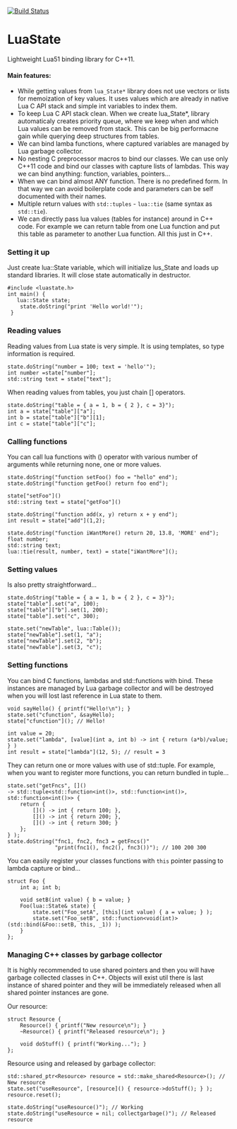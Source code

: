 [![Build Status](https://travis-ci.org/AdUki/LuaState.png)](https://travis-ci.org/AdUki/LuaState)

LuaState
========

Lightweight Lua51 binding library for C++11.

#### Main features:
 * While getting values from `lua_State*` library does not use vectors or lists for memoization of key values. It uses values which are already in native Lua C API stack and simple int variables to index them.
 * To keep Lua C API stack clean. When we create lua_State*, library automaticaly creates priority queue, where we keep when and which Lua values can be removed from stack. This can be big performacne gain while querying deep structures from tables.
 * We can bind lamba functions, where captured variables are managed by Lua garbage collector.
 * No nesting C preprocessor macros to bind our classes. We can use only C++11 code and bind our classes with capture lists of lambdas. This way we can bind anything: function, variables, pointers...
 * When we can bind almost ANY function. There is no predefined form. In that way we can avoid boilerplate code and parameters can be self documented with their names.
 * Multiple return values with `std::tuples` - `lua::tie` (same syntax as `std::tie`).
 * We can directly pass lua values (tables for instance) around in C++ code. For example we can return table from one Lua function and put this table as parameter to another Lua function. All this just in C++.

### Setting it up

Just create lua::State variable, which will initialize lus_State and loads up standard libraries. It will close state automatically in destructor.

~~~~~~~~~~~~~~~{.cpp}
#include <luastate.h>
int main() {
   lua::State state;
	state.doString("print 'Hello world!'");
 }
~~~~~~~~~~~~~~~

### Reading values

Reading values from Lua state is very simple. It is using templates, so type information is required.

~~~~~~~~~~~~~~~{.cpp}
state.doString("number = 100; text = 'hello'");
int number =state["number"];
std::string text = state["text"];
~~~~~~~~~~~~~~~

When reading values from tables, you just chain [] operators.

~~~~~~~~~~~~~~~{.cpp}
state.doString("table = { a = 1, b = { 2 }, c = 3}");
int a = state["table"]["a"];
int b = state["table"]["b"][1];
int c = state["table"]["c"];
~~~~~~~~~~~~~~~

### Calling functions

You can call lua functions with () operator with various number of arguments while returning none, one or more values.

~~~~~~~~~~~~~~~{.cpp}
state.doString("function setFoo() foo = "hello" end");
state.doString("function getFoo() return foo end");

state["setFoo"]()
std::string text = state["getFoo"]()

state.doString("function add(x, y) return x + y end");
int result = state["add"](1,2);

state.doString("function iWantMore() return 20, 13.8, 'MORE' end");
float number;
std::string text;
lua::tie(result, number, text) = state["iWantMore"]();
~~~~~~~~~~~~~~~

### Setting values

Is also pretty straightforward...

~~~~~~~~~~~~~~~{.cpp}
state.doString("table = { a = 1, b = { 2 }, c = 3}");
state["table"].set("a", 100);
state["table"]["b"].set(1, 200);
state["table"].set("c", 300);

state.set("newTable", lua::Table());
state["newTable"].set(1, "a");
state["newTable"].set(2, "b");
state["newTable"].set(3, "c");
~~~~~~~~~~~~~~~

### Setting functions

You can bind C functions, lambdas and std::functions with bind. These instances are managed by Lua garbage collector and will be destroyed when you will lost last reference in Lua state to them.

~~~~~~~~~~~~~~~{.cpp}
void sayHello() { printf("Hello!\n"); }
state.set("cfunction", &sayHello);
state["cfunction"](); // Hello!

int value = 20;
state.set("lambda", [value](int a, int b) -> int { return (a*b)/value; } )
int result = state["lambda"](12, 5); // result = 3
~~~~~~~~~~~~~~~

They can return one or more values with use of std::tuple. For example, when you want to register more functions, you can return bundled in tuple...

~~~~~~~~~~~~~~~{.cpp}
state.set("getFncs", []()
-> std::tuple<std::function<int()>, std::function<int()>, std::function<int()>> {
    return {
    	[]() -> int { return 100; },
		[]() -> int { return 200; },
		[]() -> int { return 300; }
	};
} );
state.doString("fnc1, fnc2, fnc3 = getFncs()"
               "print(fnc1(), fnc2(), fnc3())"); // 100 200 300
~~~~~~~~~~~~~~~

You can easily register your classes functions with `this` pointer passing to lambda capture or bind...

~~~~~~~~~~~~~~~{.cpp}
struct Foo {
	int a; int b;

	void setB(int value) { b = value; }
	Foo(lua::State& state) {
        state.set("Foo_setA", [this](int value) { a = value; } );
        state.set("Foo_setB", std::function<void(int)>(std::bind(&Foo::setB, this, _1)) );
	}
};
~~~~~~~~~~~~~~~

### Managing C++ classes by garbage collector

It is highly recommended to use shared pointers and then you will have garbage collected classes in C++. Objects will exist util there is last instance of shared pointer and they will be immediately released when all shared pointer instances are gone.

Our resource:

~~~~~~~~~~~~~~~{.cpp}
struct Resource {
    Resource() { printf("New resource\n"); }
    ~Resource() { printf("Released resource\n"); }

    void doStuff() { printf("Working..."); }
};
~~~~~~~~~~~~~~~

Resource using and released by garbage collector:

~~~~~~~~~~~~~~~{.cpp}
std::shared_ptr<Resource> resource = std::make_shared<Resource>(); // New resource
state.set("useResource", [resource]() { resource->doStuff(); } );
resource.reset();

state.doString("useResource()"); // Working
state.doString("useResource = nil; collectgarbage()"); // Released resource
~~~~~~~~~~~~~~~
